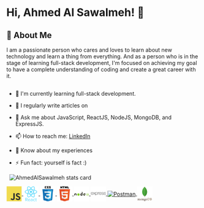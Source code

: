 # Hi, Ahmed Al Sawalmeh! 👋
## 🚀 About Me

I am a passionate person who cares and loves to learn about new technology
and learn a thing from everything.
And as a person who is in the stage of learning full-stack development, I'm
focused on achieving my goal to have a complete understanding of coding and
create a great career with it.
## 


- 🧠 I'm currently learning full-stack development.

- 📝 I regularly write articles on 

- 💬 Ask me about JavaScript, ReactJS, NodeJS, MongoDB, and ExpressJS.

- 📫 How to reach me: <a href="https://www.linkedin.com/in/ahmedalsawalmeh/" >LinkedIn</a>

- 📄 Know about my experiences

- ⚡️ Fun fact: yourself is fact :)
<p>&nbsp;
<img align="center" src="https://github-readme-stats.vercel.app/api?username=AhmedAlSawalmeh&show_icons=true&theme=default&title_color=000000&text_color=000000&bg_color=ffffff&hide_border=true" alt="AhmedAlSawalmeh stats card" /></p>
<a href="https://developer.mozilla.org/en-US/docs/Web/JavaScript" target="blank">
<img align="center" src="https://raw.githubusercontent.com/devicons/devicon/master/icons/javascript/javascript-original.svg" alt="JavaScript" height="40" width="40" />
</a>
<a href="https://reactjs.org/" target="blank">
<img align="center" src="https://raw.githubusercontent.com/devicons/devicon/master/icons/react/react-original-wordmark.svg" alt="React" height="40" width="40" />
</a>
<a href="https://www.w3schools.com/css/" target="blank">
<img align="center" src="https://raw.githubusercontent.com/devicons/devicon/master/icons/css3/css3-original-wordmark.svg" alt="Css3" height="40" width="40" />
</a>
<a href="https://www.w3.org/html/" target="blank">
<img align="center" src="https://raw.githubusercontent.com/devicons/devicon/master/icons/html5/html5-original-wordmark.svg" alt="Html5" height="40" width="40" />
</a>
<a href="https://nodejs.org" target="blank">
<img align="center" src="https://raw.githubusercontent.com/devicons/devicon/master/icons/nodejs/nodejs-original-wordmark.svg" alt="Node.js" height="40" width="40" />
</a>
<a href="https://expressjs.com" target="blank">
<img align="center" src="https://raw.githubusercontent.com/devicons/devicon/master/icons/express/express-original-wordmark.svg" alt="Express" height="40" width="40" />
</a>
<a href="https://postman.com" target="blank">
<img align="center" src="https://www.vectorlogo.zone/logos/getpostman/getpostman-icon.svg" alt="Postman" height="40" width="40" />
</a>
<a href="https://www.mongodb.com/" target="blank">
<img align="center" src="https://raw.githubusercontent.com/devicons/devicon/master/icons/mongodb/mongodb-original-wordmark.svg" alt="MongoDB" height="40" width="40" />
</a>
